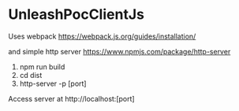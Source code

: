 # UnleashPocClientJs

Uses webpack
https://webpack.js.org/guides/installation/

and simple http server
https://www.npmjs.com/package/http-server

1. npm run build
2. cd dist
3. http-server -p [port]

Access server at http://localhost:[port]
